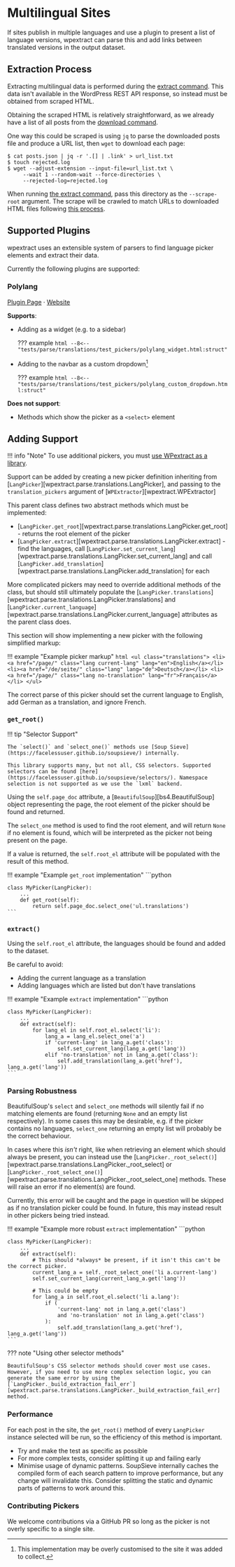 # Multilingual Sites

If sites publish in multiple languages and use a plugin to present a list of language versions, wpextract can parse this and add links between translated versions in the output dataset.

## Extraction Process

Extracting multilingual data is performed during the [extract command](../usage/extract.md). This data isn't available in the WordPress REST API response, so instead must be obtained from scraped HTML.

Obtaining the scraped HTML is relatively straightforward, as we already have a list of all posts from the [download command](../usage/download.md).

One way this could be scraped is using `jq` to parse the downloaded posts file and produce a URL list, then `wget` to download each page:

```shell-session
$ cat posts.json | jq -r '.[] | .link' > url_list.txt
$ touch rejected.log
$ wget --adjust-extension --input-file=url_list.txt \
     --wait 1 --random-wait --force-directories \
     --rejected-log=rejected.log
```

When running [the extract command](../usage/extract.md), pass this directory as the `--scrape-root` argument. The scrape will be crawled to match URLs to downloaded HTML files following [this process](../usage/extract.md#1-scrape-crawling-optional).


## Supported Plugins

wpextract uses an extensible system of parsers to find language picker elements and extract their data.

Currently the following plugins are supported:

### Polylang
[Plugin Page](https://wordpress.org/plugins/polylang/) &middot; [Website](https://polylang.pro/)

**Supports**:

- Adding as a widget (e.g. to a sidebar)

    ??? example
        ```html
        --8<-- "tests/parse/translations/test_pickers/polylang_widget.html:struct"
        ```


- Adding to the navbar as a custom dropdown[^dropdown]

    ??? example
        ```html
        --8<-- "tests/parse/translations/test_pickers/polylang_custom_dropdown.html:struct"
        ```

**Does not support**:

- Methods which show the picker as a `<select>` element

[^dropdown]: This implementation may be overly customised to the site it was added to collect.

## Adding Support

!!! info "Note"
    To use additional pickers, you must [use WPextract as a library](library.md).

Support can be added by creating a new picker definition inheriting from [`LangPicker`][wpextract.parse.translations.LangPicker], and passing to the `translation_pickers` argument of [`WPExtractor`][wpextract.WPExtractor]

This parent class defines two abstract methods which must be implemented:

- [`LangPicker.get_root`][wpextract.parse.translations.LangPicker.get_root] - returns the root element of the picker
- [`LangPicker.extract`][wpextract.parse.translations.LangPicker.extract] - find the languages, call [`LangPicker.set_current_lang`][wpextract.parse.translations.LangPicker.set_current_lang] and call [`LangPicker.add_translation`][wpextract.parse.translations.LangPicker.add_translation] for each

More complicated pickers may need to override additional methods of the class, but should still ultimately populate the [`LangPicker.translations`][wpextract.parse.translations.LangPicker.translations] and [`LangPicker.current_language`][wpextract.parse.translations.LangPicker.current_language] attributes as the parent class does.

This section will show implementing a new picker with the following simplified markup:

!!! example "Example picker markup"
    ```html
    <ul class="translations">
      <li><a href="/page/" class="lang current-lang" lang="en">English</a></li>
      <li><a href="/de/seite/" class="lang" lang="de">Deutsch</a></li>
      <li><a href="/page/" class="lang no-translation" lang="fr">Français</a></li>
    </ul>
    ```

The correct parse of this picker should set the current language to English, add German as a translation, and ignore French.

### `get_root()`

!!! tip "Selector Support"

    The `select()` and `select_one()` methods use [Soup Sieve](https://facelessuser.github.io/soupsieve/) internally.

    This library supports many, but not all, CSS selectors. Supported selectors can be found [here](https://facelessuser.github.io/soupsieve/selectors/). Namespace selection is not supported as we use the `lxml` backend.

Using the `self.page_doc` attribute, a [`BeautifulSoup`][bs4.BeautifulSoup] object representing the page, the root element of the picker should be found and returned.

The `select_one` method is used to find the root element, and will return `None` if no element is found, which will be interpreted as the picker not being present on the page.

If a value is returned, the `self.root_el` attribute will be populated with the result of this method.

!!! example "Example `get_root` implementation"
    ```python

    class MyPicker(LangPicker):
        ...
        def get_root(self):
            return self.page_doc.select_one('ul.translations')
    ```

### `extract()`

Using the `self.root_el` attribute, the languages should be found and added to the dataset.

Be careful to avoid:

- Adding the current language as a translation
- Adding languages which are listed but don't have translations

!!! example "Example `extract` implementation"
    ```python

    class MyPicker(LangPicker):
        ...
        def extract(self):
            for lang_el in self.root_el.select('li'):
                lang_a = lang_el.select_one('a')
                if 'current-lang' in lang_a.get('class'):
                    self.set_current_lang(lang_a.get('lang'))
                elif 'no-translation' not in lang_a.get('class'):
                    self.add_translation(lang_a.get('href'), lang_a.get('lang'))
    ```

### Parsing Robustness

BeautifulSoup's `select` and `select_one` methods will silently fail if no matching elements are found (returning `None` and an empty list respectively). In some cases this may be desirable, e.g. if the picker contains no languages, `select_one` returning an empty list will probably be the correct behaviour.

In cases where this _isn't_ right, like when retrieving an element which should always be present, you can instead use the [`LangPicker._root_select()`][wpextract.parse.translations.LangPicker._root_select] or [`LangPicker._root_select_one()`][wpextract.parse.translations.LangPicker._root_select_one] methods. These will raise an error if no element(s) are found.

Currently, this error will be caught and the page in question will be skipped as if no translation picker could be found. In future, this may instead result in other pickers being tried instead.

!!! example "Example more robust `extract` implementation"
    ```python

    class MyPicker(LangPicker):
        ...
        def extract(self):
            # This should *always* be present, if it isn't this can't be the correct picker.
            current_lang_a = self._root_select_one('li a.current-lang')
            self.set_current_lang(current_lang_a.get('lang'))

            # This could be empty
            for lang_a in self.root_el.select('li a.lang'):
                if (
                    'current-lang' not in lang_a.get('class')
                    and 'no-translation' not in lang_a.get('class')
                ):
                    self.add_translation(lang_a.get('href'), lang_a.get('lang'))
    ```

??? note "Using other selector methods"

    BeautifulSoup's CSS selector methods should cover most use cases. However, if you need to use more complex selection logic, you can generate the same error by using the [`LangPicker._build_extraction_fail_err`][wpextract.parse.translations.LangPicker._build_extraction_fail_err] method.


### Performance

For each post in the site, the `get_root()` method of every `LangPicker` instance selected will be run, so the efficiency of this method is important.

* Try and make the test as specific as possible
* For more complex tests, consider splitting it up and failing early
* Minimise usage of dynamic patterns. SoupSieve internally caches the compiled form of each search pattern to improve performance, but any change will invalidate this. Consider splitting the static and dynamic parts of patterns to work around this.

### Contributing Pickers

We welcome contributions via a GitHub PR so long as the picker is not overly specific to a single site. 
